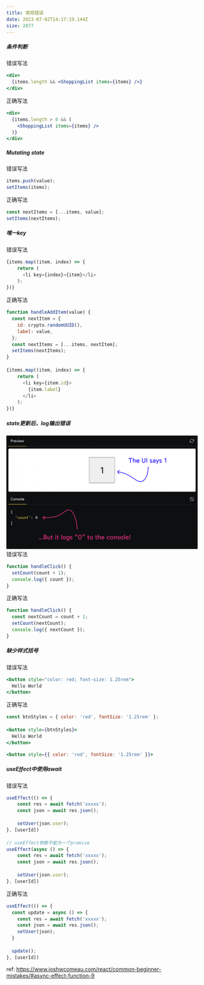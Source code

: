 ```yaml
---
title: 常规错误
date: 2023-07-02T14:17:19.144Z
size: 2077
---
```

##### 条件判断
错误写法
```jsx
<div>
  {items.length && <ShoppingList items={items} />}
</div>
```
正确写法
```jsx
<div>
  {items.length > 0 && (
	<ShoppingList items={items} />
  )}
</div>
```

##### Mutating state
错误写法
```js
items.push(value);
setItems(items);
```
正确写法
```js
const nextItems = [...items, value];
setItems(nextItems);
```

##### 唯一key
错误写法
```js
{items.map((item, index) => {
	return (
	  <li key={index}>{item}</li>
	);
})}
```
正确写法
```js
function handleAddItem(value) {
  const nextItem = {
    id: crypto.randomUUID(),
    label: value,
  };
  const nextItems = [...items, nextItem];
  setItems(nextItems);
}

{items.map((item, index) => {
	return (
	  <li key={item.id}>
		{item.label}
	  </li>
	);
})}
```

##### state更新后，log输出错误
![](../../public/react/mismatched-count-var.png)
错误写法
```js
function handleClick() {
  setCount(count + 1);
  console.log({ count });
}
```
正确写法
```js
function handleClick() {
  const nextCount = count + 1;
  setCount(nextCount);
  console.log({ nextCount });
}
```

##### 缺少样式括号
错误写法
```jsx
<button style="color: red; font-size: 1.25rem">
  Hello World
</button>
```
正确写法
```jsx
const btnStyles = { color: 'red', fontSize: '1.25rem' };

<button style={btnStyles}>
  Hello World
</button>
```

```jsx
<button style={{ color: 'red', fontSize: '1.25rem' }}>
```

##### useEffect中使用await
错误写法
```jsx
useEffect(() => {
    const res = await fetch('xxxxx');
    const json = await res.json();
    
    setUser(json.user);
}, [userId])

// useEffect参数不能为一个promise
useEffect(async () => {
    const res = await fetch('xxxxx');
    const json = await res.json();
    
    setUser(json.user);
}, [userId])
```
正确写法
```jsx
useEffect(() => {
  const update = async () => {
    const res = await fetch('xxxxx');
    const json = await res.json();
    setUser(json);
  }
  
  update();
}, [userId])
```


ref:
https://www.joshwcomeau.com/react/common-beginner-mistakes/#async-effect-function-9

